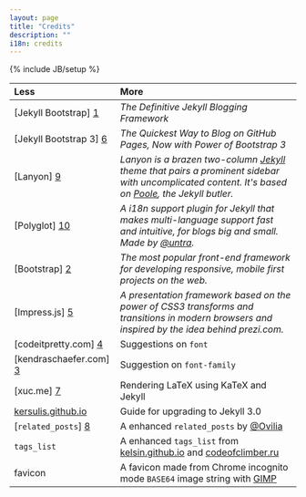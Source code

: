 ```yaml
---
layout: page
title: "Credits"
description: ""
i18n: credits
---
```

{% include JB/setup %}

Less|More
:---|:--------
[Jekyll Bootstrap] [1] | _The Definitive Jekyll Blogging Framework_
[Jekyll Bootstrap 3] [6] | _The Quickest Way to Blog on GitHub Pages, Now with Power of Bootstrap 3_
[Lanyon] [9] | _Lanyon is a brazen two-column [Jekyll](http://jekyllrb.com/) theme that pairs a prominent sidebar with uncomplicated content. It's based on [Poole](http://getpoole.com/), the Jekyll butler._
[Polyglot] [10] | _A i18n support plugin for Jekyll that makes multi-language support fast and intuitive, for blogs big and small. Made by [@untra](https://github.com/untra)._
[Bootstrap] [2] | _The most popular front-end framework for developing responsive, mobile first projects on the web._
[Impress.js] [5] | _A presentation framework based on the power of CSS3 transforms and transitions in modern browsers and inspired by the idea behind prezi.com._
[codeitpretty.com] [4] | Suggestions on `font`
[kendraschaefer.com] [3] | Suggestion on `font-family`
[xuc.me] [7] | Rendering LaTeX using KaTeX and Jekyll
[kersulis.github.io](http://kersulis.github.io/2015/10/31/jekyll-3/) | Guide for upgrading to Jekyll 3.0
[`related_posts`] [8] | A enhanced `related_posts` by [@Ovilia](https://github.com/Ovilia)
`tags_list` | A enhanced `tags_list` from [kelsin.github.io](https://github.com/kelsin/kelsin.github.io) and [codeofclimber.ru](http://www.codeofclimber.ru/2015/sorting-site-tags-in-jekyll/)
favicon | A favicon made from Chrome incognito mode `BASE64` image string with [GIMP](https://www.gimp.org/)



[1]: http://jekyllbootstrap.com/            "Jekyll Bootstrap"
[2]: http://getbootstrap.com/             "Bootstrap"
[3]: http://www.kendraschaefer.com/2012/06/chinese-standard-web-fonts-the-ultimate-guide-to-css-font-family-declarations-for-web-design-in-simplified-chinese/ "Post on font-family"
[4]: http://www.codeitpretty.com/2013/05/blog-font-style-with-css-size-weight.html "Posts on font"
[5]: https://github.com/bartaz/impress.js/  "Impress.js"
[6]: http://jekyllbootstrap3.tk/    "Jekyll Bootstrap 3"
[7]: http://xuc.me/blog/KaTeX-and-Jekyll/ "KaTeX for Jekyll"
[8]: http://zhangwenli.com/blog/2014/07/15/jekyll-related-posts-without-plugin/ "related_posts"
[9]: http://lanyon.getpoole.com/ "Lanyon for Jekyll"
[10]: http://untra.github.io/polyglot "Ployglot for Jekyll"
